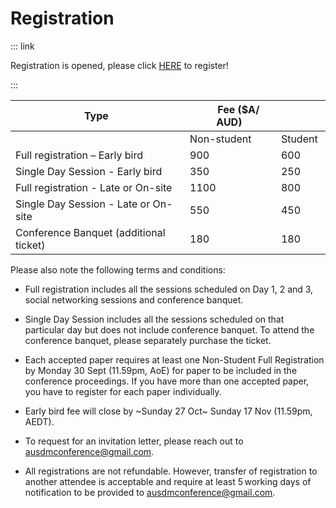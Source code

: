 # Registration

 

::: link

Registration is opened, please click [HERE](https://payments.rmit.edu.au/VWP/booking?UDS_ACTION=S1I&UDS_ACTION_DATA=FVEjdzNFW3NOL1UBN0JDBV0jQgxJX0IbWTNDLQZBUTB-Nltd ) to register!

:::


| Type                                    |       Fee ($A/ AUD)  |          |
|-----------------------------------------|----------------------|----------|
|                                         | Non-student          | Student  |
| Full registration – Early bird          | 900                  | 600      |
| Single Day Session - Early bird         | 350                  | 250      |
| Full registration - Late or On-site     | 1100                 | 800      |
| Single Day Session - Late or On-site    | 550                  | 450      |
| Conference Banquet (additional ticket)  | 180                  | 180      |


Please also note the following terms and conditions:  

- Full registration includes all the sessions scheduled on Day 1, 2 and 3, social networking sessions and conference banquet.  

- Single Day Session includes all the sessions scheduled on that particular day but does not include conference banquet. To attend the conference banquet, please separately purchase the ticket.  

- Each accepted paper requires at least one Non-Student Full Registration by Monday 30 Sept (11.59pm, AoE) for paper to be included in the conference proceedings. If you have more than one accepted paper, you have to register for each paper individually. 

- Early bird fee will close by ~Sunday 27 Oct~ Sunday 17 Nov (11.59pm, AEDT). 

- To request for an invitation letter, please reach out to [ausdmconference@gmail.com](mailto:ausdmconference@gmail.com).   

- All registrations are not refundable. However, transfer of registration to another attendee is acceptable and require at least 5 working days of notification to be provided to [ausdmconference@gmail.com](mailto:ausdmconference@gmail.com). 